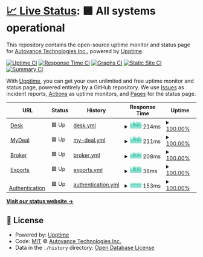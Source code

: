 # [📈 Live Status](https://status.autovance.com): <!--live status--> **🟩 All systems operational**

This repository contains the open-source uptime monitor and status page for [Autovance Technologies Inc.](https://status.autovance.com), powered by [Upptime](https://github.com/upptime/upptime).

[![Uptime CI](https://github.com/koj-co/upptime/workflows/Uptime%20CI/badge.svg)](https://github.com/koj-co/upptime/actions?query=workflow%3A%22Uptime+CI%22)
[![Response Time CI](https://github.com/koj-co/upptime/workflows/Response%20Time%20CI/badge.svg)](https://github.com/koj-co/upptime/actions?query=workflow%3A%22Response+Time+CI%22)
[![Graphs CI](https://github.com/koj-co/upptime/workflows/Graphs%20CI/badge.svg)](https://github.com/koj-co/upptime/actions?query=workflow%3A%22Graphs+CI%22)
[![Static Site CI](https://github.com/koj-co/upptime/workflows/Static%20Site%20CI/badge.svg)](https://github.com/koj-co/upptime/actions?query=workflow%3A%22Static+Site+CI%22)
[![Summary CI](https://github.com/koj-co/upptime/workflows/Summary%20CI/badge.svg)](https://github.com/koj-co/upptime/actions?query=workflow%3A%22Summary+CI%22)

With [Upptime](https://upptime.js.org), you can get your own unlimited and free uptime monitor and status page, powered entirely by a GitHub repository. We use [Issues](https://github.com/autovance/uptime/issues) as incident reports, [Actions](https://github.com/autovance/uptime/actions) as uptime monitors, and [Pages](https://status.autovance.com) for the status page.

<!--start: status pages-->
<!-- This summary is generated by Upptime (https://github.com/upptime/upptime) -->
<!-- Do not edit this manually, your changes will be overwritten -->
<!-- prettier-ignore -->
| URL | Status | History | Response Time | Uptime |
| --- | ------ | ------- | ------------- | ------ |
| <img alt="" src="https://favicons.githubusercontent.com/skywalker.autovance.com" height="13"> [Desk](https://skywalker.autovance.com/health) | 🟩 Up | [desk.yml](https://github.com/QuorumDMS/av-uptime/commits/HEAD/history/desk.yml) | <details><summary><img alt="Response time graph" src="./graphs/desk/response-time-week.png" height="20"> 214ms</summary><br><a href="https://status.autovance.com/history/desk"><img alt="Response time 201" src="https://img.shields.io/endpoint?url=https%3A%2F%2Fraw.githubusercontent.com%2FQuorumDMS%2Fav-uptime%2FHEAD%2Fapi%2Fdesk%2Fresponse-time.json"></a><br><a href="https://status.autovance.com/history/desk"><img alt="24-hour response time 217" src="https://img.shields.io/endpoint?url=https%3A%2F%2Fraw.githubusercontent.com%2FQuorumDMS%2Fav-uptime%2FHEAD%2Fapi%2Fdesk%2Fresponse-time-day.json"></a><br><a href="https://status.autovance.com/history/desk"><img alt="7-day response time 214" src="https://img.shields.io/endpoint?url=https%3A%2F%2Fraw.githubusercontent.com%2FQuorumDMS%2Fav-uptime%2FHEAD%2Fapi%2Fdesk%2Fresponse-time-week.json"></a><br><a href="https://status.autovance.com/history/desk"><img alt="30-day response time 209" src="https://img.shields.io/endpoint?url=https%3A%2F%2Fraw.githubusercontent.com%2FQuorumDMS%2Fav-uptime%2FHEAD%2Fapi%2Fdesk%2Fresponse-time-month.json"></a><br><a href="https://status.autovance.com/history/desk"><img alt="1-year response time 201" src="https://img.shields.io/endpoint?url=https%3A%2F%2Fraw.githubusercontent.com%2FQuorumDMS%2Fav-uptime%2FHEAD%2Fapi%2Fdesk%2Fresponse-time-year.json"></a></details> | <details><summary><a href="https://status.autovance.com/history/desk">100.00%</a></summary><a href="https://status.autovance.com/history/desk"><img alt="All-time uptime 99.91%" src="https://img.shields.io/endpoint?url=https%3A%2F%2Fraw.githubusercontent.com%2FQuorumDMS%2Fav-uptime%2FHEAD%2Fapi%2Fdesk%2Fuptime.json"></a><br><a href="https://status.autovance.com/history/desk"><img alt="24-hour uptime 100.00%" src="https://img.shields.io/endpoint?url=https%3A%2F%2Fraw.githubusercontent.com%2FQuorumDMS%2Fav-uptime%2FHEAD%2Fapi%2Fdesk%2Fuptime-day.json"></a><br><a href="https://status.autovance.com/history/desk"><img alt="7-day uptime 100.00%" src="https://img.shields.io/endpoint?url=https%3A%2F%2Fraw.githubusercontent.com%2FQuorumDMS%2Fav-uptime%2FHEAD%2Fapi%2Fdesk%2Fuptime-week.json"></a><br><a href="https://status.autovance.com/history/desk"><img alt="30-day uptime 98.88%" src="https://img.shields.io/endpoint?url=https%3A%2F%2Fraw.githubusercontent.com%2FQuorumDMS%2Fav-uptime%2FHEAD%2Fapi%2Fdesk%2Fuptime-month.json"></a><br><a href="https://status.autovance.com/history/desk"><img alt="1-year uptime 99.89%" src="https://img.shields.io/endpoint?url=https%3A%2F%2Fraw.githubusercontent.com%2FQuorumDMS%2Fav-uptime%2FHEAD%2Fapi%2Fdesk%2Fuptime-year.json"></a></details>
| <img alt="" src="https://favicons.githubusercontent.com/services.autovance.com" height="13"> [MyDeal](https://services.autovance.com/public/health) | 🟩 Up | [my-deal.yml](https://github.com/QuorumDMS/av-uptime/commits/HEAD/history/my-deal.yml) | <details><summary><img alt="Response time graph" src="./graphs/my-deal/response-time-week.png" height="20"> 211ms</summary><br><a href="https://status.autovance.com/history/my-deal"><img alt="Response time 194" src="https://img.shields.io/endpoint?url=https%3A%2F%2Fraw.githubusercontent.com%2FQuorumDMS%2Fav-uptime%2FHEAD%2Fapi%2Fmy-deal%2Fresponse-time.json"></a><br><a href="https://status.autovance.com/history/my-deal"><img alt="24-hour response time 217" src="https://img.shields.io/endpoint?url=https%3A%2F%2Fraw.githubusercontent.com%2FQuorumDMS%2Fav-uptime%2FHEAD%2Fapi%2Fmy-deal%2Fresponse-time-day.json"></a><br><a href="https://status.autovance.com/history/my-deal"><img alt="7-day response time 211" src="https://img.shields.io/endpoint?url=https%3A%2F%2Fraw.githubusercontent.com%2FQuorumDMS%2Fav-uptime%2FHEAD%2Fapi%2Fmy-deal%2Fresponse-time-week.json"></a><br><a href="https://status.autovance.com/history/my-deal"><img alt="30-day response time 205" src="https://img.shields.io/endpoint?url=https%3A%2F%2Fraw.githubusercontent.com%2FQuorumDMS%2Fav-uptime%2FHEAD%2Fapi%2Fmy-deal%2Fresponse-time-month.json"></a><br><a href="https://status.autovance.com/history/my-deal"><img alt="1-year response time 194" src="https://img.shields.io/endpoint?url=https%3A%2F%2Fraw.githubusercontent.com%2FQuorumDMS%2Fav-uptime%2FHEAD%2Fapi%2Fmy-deal%2Fresponse-time-year.json"></a></details> | <details><summary><a href="https://status.autovance.com/history/my-deal">100.00%</a></summary><a href="https://status.autovance.com/history/my-deal"><img alt="All-time uptime 99.96%" src="https://img.shields.io/endpoint?url=https%3A%2F%2Fraw.githubusercontent.com%2FQuorumDMS%2Fav-uptime%2FHEAD%2Fapi%2Fmy-deal%2Fuptime.json"></a><br><a href="https://status.autovance.com/history/my-deal"><img alt="24-hour uptime 100.00%" src="https://img.shields.io/endpoint?url=https%3A%2F%2Fraw.githubusercontent.com%2FQuorumDMS%2Fav-uptime%2FHEAD%2Fapi%2Fmy-deal%2Fuptime-day.json"></a><br><a href="https://status.autovance.com/history/my-deal"><img alt="7-day uptime 100.00%" src="https://img.shields.io/endpoint?url=https%3A%2F%2Fraw.githubusercontent.com%2FQuorumDMS%2Fav-uptime%2FHEAD%2Fapi%2Fmy-deal%2Fuptime-week.json"></a><br><a href="https://status.autovance.com/history/my-deal"><img alt="30-day uptime 99.42%" src="https://img.shields.io/endpoint?url=https%3A%2F%2Fraw.githubusercontent.com%2FQuorumDMS%2Fav-uptime%2FHEAD%2Fapi%2Fmy-deal%2Fuptime-month.json"></a><br><a href="https://status.autovance.com/history/my-deal"><img alt="1-year uptime 99.95%" src="https://img.shields.io/endpoint?url=https%3A%2F%2Fraw.githubusercontent.com%2FQuorumDMS%2Fav-uptime%2FHEAD%2Fapi%2Fmy-deal%2Fuptime-year.json"></a></details>
| <img alt="" src="https://favicons.githubusercontent.com/broker.autovance.com" height="13"> [Broker](https://broker.autovance.com/health) | 🟩 Up | [broker.yml](https://github.com/QuorumDMS/av-uptime/commits/HEAD/history/broker.yml) | <details><summary><img alt="Response time graph" src="./graphs/broker/response-time-week.png" height="20"> 208ms</summary><br><a href="https://status.autovance.com/history/broker"><img alt="Response time 190" src="https://img.shields.io/endpoint?url=https%3A%2F%2Fraw.githubusercontent.com%2FQuorumDMS%2Fav-uptime%2FHEAD%2Fapi%2Fbroker%2Fresponse-time.json"></a><br><a href="https://status.autovance.com/history/broker"><img alt="24-hour response time 214" src="https://img.shields.io/endpoint?url=https%3A%2F%2Fraw.githubusercontent.com%2FQuorumDMS%2Fav-uptime%2FHEAD%2Fapi%2Fbroker%2Fresponse-time-day.json"></a><br><a href="https://status.autovance.com/history/broker"><img alt="7-day response time 208" src="https://img.shields.io/endpoint?url=https%3A%2F%2Fraw.githubusercontent.com%2FQuorumDMS%2Fav-uptime%2FHEAD%2Fapi%2Fbroker%2Fresponse-time-week.json"></a><br><a href="https://status.autovance.com/history/broker"><img alt="30-day response time 203" src="https://img.shields.io/endpoint?url=https%3A%2F%2Fraw.githubusercontent.com%2FQuorumDMS%2Fav-uptime%2FHEAD%2Fapi%2Fbroker%2Fresponse-time-month.json"></a><br><a href="https://status.autovance.com/history/broker"><img alt="1-year response time 190" src="https://img.shields.io/endpoint?url=https%3A%2F%2Fraw.githubusercontent.com%2FQuorumDMS%2Fav-uptime%2FHEAD%2Fapi%2Fbroker%2Fresponse-time-year.json"></a></details> | <details><summary><a href="https://status.autovance.com/history/broker">100.00%</a></summary><a href="https://status.autovance.com/history/broker"><img alt="All-time uptime 99.93%" src="https://img.shields.io/endpoint?url=https%3A%2F%2Fraw.githubusercontent.com%2FQuorumDMS%2Fav-uptime%2FHEAD%2Fapi%2Fbroker%2Fuptime.json"></a><br><a href="https://status.autovance.com/history/broker"><img alt="24-hour uptime 100.00%" src="https://img.shields.io/endpoint?url=https%3A%2F%2Fraw.githubusercontent.com%2FQuorumDMS%2Fav-uptime%2FHEAD%2Fapi%2Fbroker%2Fuptime-day.json"></a><br><a href="https://status.autovance.com/history/broker"><img alt="7-day uptime 100.00%" src="https://img.shields.io/endpoint?url=https%3A%2F%2Fraw.githubusercontent.com%2FQuorumDMS%2Fav-uptime%2FHEAD%2Fapi%2Fbroker%2Fuptime-week.json"></a><br><a href="https://status.autovance.com/history/broker"><img alt="30-day uptime 98.99%" src="https://img.shields.io/endpoint?url=https%3A%2F%2Fraw.githubusercontent.com%2FQuorumDMS%2Fav-uptime%2FHEAD%2Fapi%2Fbroker%2Fuptime-month.json"></a><br><a href="https://status.autovance.com/history/broker"><img alt="1-year uptime 99.91%" src="https://img.shields.io/endpoint?url=https%3A%2F%2Fraw.githubusercontent.com%2FQuorumDMS%2Fav-uptime%2FHEAD%2Fapi%2Fbroker%2Fuptime-year.json"></a></details>
| <img alt="" src="https://favicons.githubusercontent.com/services.autovance.com" height="13"> [Exports](https://services.autovance.com/exports/health) | 🟩 Up | [exports.yml](https://github.com/QuorumDMS/av-uptime/commits/HEAD/history/exports.yml) | <details><summary><img alt="Response time graph" src="./graphs/exports/response-time-week.png" height="20"> 38ms</summary><br><a href="https://status.autovance.com/history/exports"><img alt="Response time 35" src="https://img.shields.io/endpoint?url=https%3A%2F%2Fraw.githubusercontent.com%2FQuorumDMS%2Fav-uptime%2FHEAD%2Fapi%2Fexports%2Fresponse-time.json"></a><br><a href="https://status.autovance.com/history/exports"><img alt="24-hour response time 41" src="https://img.shields.io/endpoint?url=https%3A%2F%2Fraw.githubusercontent.com%2FQuorumDMS%2Fav-uptime%2FHEAD%2Fapi%2Fexports%2Fresponse-time-day.json"></a><br><a href="https://status.autovance.com/history/exports"><img alt="7-day response time 38" src="https://img.shields.io/endpoint?url=https%3A%2F%2Fraw.githubusercontent.com%2FQuorumDMS%2Fav-uptime%2FHEAD%2Fapi%2Fexports%2Fresponse-time-week.json"></a><br><a href="https://status.autovance.com/history/exports"><img alt="30-day response time 38" src="https://img.shields.io/endpoint?url=https%3A%2F%2Fraw.githubusercontent.com%2FQuorumDMS%2Fav-uptime%2FHEAD%2Fapi%2Fexports%2Fresponse-time-month.json"></a><br><a href="https://status.autovance.com/history/exports"><img alt="1-year response time 35" src="https://img.shields.io/endpoint?url=https%3A%2F%2Fraw.githubusercontent.com%2FQuorumDMS%2Fav-uptime%2FHEAD%2Fapi%2Fexports%2Fresponse-time-year.json"></a></details> | <details><summary><a href="https://status.autovance.com/history/exports">100.00%</a></summary><a href="https://status.autovance.com/history/exports"><img alt="All-time uptime 99.90%" src="https://img.shields.io/endpoint?url=https%3A%2F%2Fraw.githubusercontent.com%2FQuorumDMS%2Fav-uptime%2FHEAD%2Fapi%2Fexports%2Fuptime.json"></a><br><a href="https://status.autovance.com/history/exports"><img alt="24-hour uptime 100.00%" src="https://img.shields.io/endpoint?url=https%3A%2F%2Fraw.githubusercontent.com%2FQuorumDMS%2Fav-uptime%2FHEAD%2Fapi%2Fexports%2Fuptime-day.json"></a><br><a href="https://status.autovance.com/history/exports"><img alt="7-day uptime 100.00%" src="https://img.shields.io/endpoint?url=https%3A%2F%2Fraw.githubusercontent.com%2FQuorumDMS%2Fav-uptime%2FHEAD%2Fapi%2Fexports%2Fuptime-week.json"></a><br><a href="https://status.autovance.com/history/exports"><img alt="30-day uptime 99.05%" src="https://img.shields.io/endpoint?url=https%3A%2F%2Fraw.githubusercontent.com%2FQuorumDMS%2Fav-uptime%2FHEAD%2Fapi%2Fexports%2Fuptime-month.json"></a><br><a href="https://status.autovance.com/history/exports"><img alt="1-year uptime 99.87%" src="https://img.shields.io/endpoint?url=https%3A%2F%2Fraw.githubusercontent.com%2FQuorumDMS%2Fav-uptime%2FHEAD%2Fapi%2Fexports%2Fuptime-year.json"></a></details>
| <img alt="" src="https://favicons.githubusercontent.com/skywalker.autovance.com" height="13"> [Authentication](https://skywalker.autovance.com/login) | 🟩 Up | [authentication.yml](https://github.com/QuorumDMS/av-uptime/commits/HEAD/history/authentication.yml) | <details><summary><img alt="Response time graph" src="./graphs/authentication/response-time-week.png" height="20"> 153ms</summary><br><a href="https://status.autovance.com/history/authentication"><img alt="Response time 149" src="https://img.shields.io/endpoint?url=https%3A%2F%2Fraw.githubusercontent.com%2FQuorumDMS%2Fav-uptime%2FHEAD%2Fapi%2Fauthentication%2Fresponse-time.json"></a><br><a href="https://status.autovance.com/history/authentication"><img alt="24-hour response time 158" src="https://img.shields.io/endpoint?url=https%3A%2F%2Fraw.githubusercontent.com%2FQuorumDMS%2Fav-uptime%2FHEAD%2Fapi%2Fauthentication%2Fresponse-time-day.json"></a><br><a href="https://status.autovance.com/history/authentication"><img alt="7-day response time 153" src="https://img.shields.io/endpoint?url=https%3A%2F%2Fraw.githubusercontent.com%2FQuorumDMS%2Fav-uptime%2FHEAD%2Fapi%2Fauthentication%2Fresponse-time-week.json"></a><br><a href="https://status.autovance.com/history/authentication"><img alt="30-day response time 159" src="https://img.shields.io/endpoint?url=https%3A%2F%2Fraw.githubusercontent.com%2FQuorumDMS%2Fav-uptime%2FHEAD%2Fapi%2Fauthentication%2Fresponse-time-month.json"></a><br><a href="https://status.autovance.com/history/authentication"><img alt="1-year response time 149" src="https://img.shields.io/endpoint?url=https%3A%2F%2Fraw.githubusercontent.com%2FQuorumDMS%2Fav-uptime%2FHEAD%2Fapi%2Fauthentication%2Fresponse-time-year.json"></a></details> | <details><summary><a href="https://status.autovance.com/history/authentication">100.00%</a></summary><a href="https://status.autovance.com/history/authentication"><img alt="All-time uptime 99.89%" src="https://img.shields.io/endpoint?url=https%3A%2F%2Fraw.githubusercontent.com%2FQuorumDMS%2Fav-uptime%2FHEAD%2Fapi%2Fauthentication%2Fuptime.json"></a><br><a href="https://status.autovance.com/history/authentication"><img alt="24-hour uptime 100.00%" src="https://img.shields.io/endpoint?url=https%3A%2F%2Fraw.githubusercontent.com%2FQuorumDMS%2Fav-uptime%2FHEAD%2Fapi%2Fauthentication%2Fuptime-day.json"></a><br><a href="https://status.autovance.com/history/authentication"><img alt="7-day uptime 100.00%" src="https://img.shields.io/endpoint?url=https%3A%2F%2Fraw.githubusercontent.com%2FQuorumDMS%2Fav-uptime%2FHEAD%2Fapi%2Fauthentication%2Fuptime-week.json"></a><br><a href="https://status.autovance.com/history/authentication"><img alt="30-day uptime 98.93%" src="https://img.shields.io/endpoint?url=https%3A%2F%2Fraw.githubusercontent.com%2FQuorumDMS%2Fav-uptime%2FHEAD%2Fapi%2Fauthentication%2Fuptime-month.json"></a><br><a href="https://status.autovance.com/history/authentication"><img alt="1-year uptime 99.87%" src="https://img.shields.io/endpoint?url=https%3A%2F%2Fraw.githubusercontent.com%2FQuorumDMS%2Fav-uptime%2FHEAD%2Fapi%2Fauthentication%2Fuptime-year.json"></a></details>

<!--end: status pages-->

[**Visit our status website →**](https://status.autovance.com)

## 📄 License

- Powered by: [Upptime](https://github.com/upptime/upptime)
- Code: [MIT](./LICENSE) © [Autovance Technologies Inc.](https://status.autovance.com)
- Data in the `./history` directory: [Open Database License](https://opendatacommons.org/licenses/odbl/1-0/)
